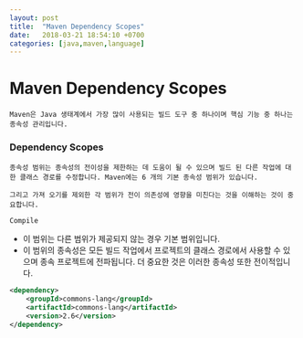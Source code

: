 ```yaml
---
layout: post
title:  "Maven Dependency Scopes"
date:   2018-03-21 18:54:10 +0700
categories: [java,maven,language]
---
```


# Maven Dependency Scopes

```
Maven은 Java 생태계에서 가장 많이 사용되는 빌드 도구 중 하나이며 핵심 기능 중 하나는 종속성 관리입니다.
```

### Dependency Scopes

```
종속성 범위는 종속성의 전이성을 제한하는 데 도움이 될 수 있으며 빌드 된 다른 작업에 대한 클래스 경로를 수정합니다. Maven에는 6 개의 기본 종속성 범위가 있습니다.

그리고 가져 오기를 제외한 각 범위가 전이 의존성에 영향을 미친다는 것을 이해하는 것이 중요합니다.
```

``` Compile ```

- 이 범위는 다른 범위가 제공되지 않는 경우 기본 범위입니다.
- 이 범위의 종속성은 모든 빌드 작업에서 프로젝트의 클래스 경로에서 사용할 수 있으며 종속 프로젝트에 전파됩니다.
더 중요한 것은 이러한 종속성 또한 전이적입니다.

```xml
<dependency>
    <groupId>commons-lang</groupId>
    <artifactId>commons-lang</artifactId>
    <version>2.6</version>
</dependency>
```


